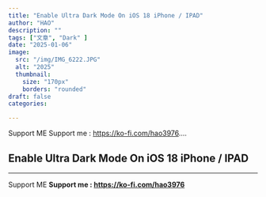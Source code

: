 ```yaml
---
title: "Enable Ultra Dark Mode On iOS 18 iPhone / IPAD"
author: "HAO"
description: ""
tags: ["文章", "Dark" ]
date: "2025-01-06"
image:
  src: "/img/IMG_6222.JPG"
  alt: "2025"
  thumbnail:
    size: "170px"
    borders: "rounded"
draft: false
categories:

---
```


Support ME 
Support me : https://ko-fi.com/hao3976....
<!--more-->

## **Enable Ultra Dark Mode On iOS 18 iPhone / IPAD**

---

Support ME 
**Support me : https://ko-fi.com/hao3976**